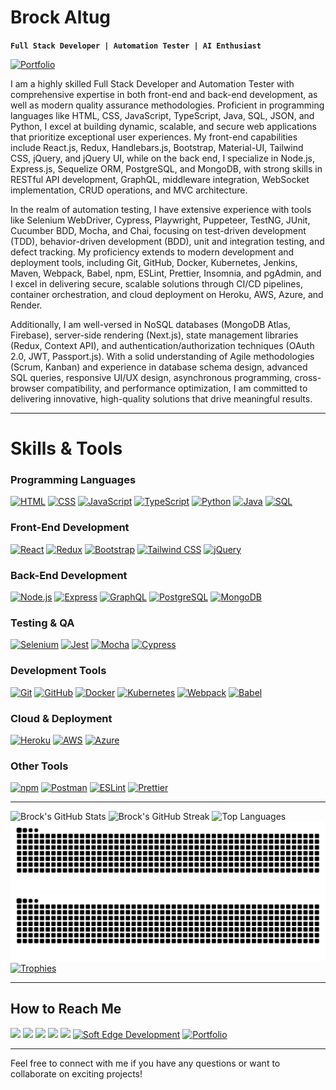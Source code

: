 # Brock Altug

**`Full Stack Developer | Automation Tester | AI Enthusiast`**

[![Portfolio](https://img.shields.io/badge/View%20Portfolio-FF5733?style=for-the-badge&logo=About.me&logoColor=white)](https://brockaltug.github.io/my-portfolio/)  


I am a highly skilled Full Stack Developer and Automation Tester with comprehensive expertise in both front-end and back-end development, as well as modern quality assurance methodologies. Proficient in programming languages like HTML, CSS, JavaScript, TypeScript, Java, SQL, JSON, and Python, I excel at building dynamic, scalable, and secure web applications that prioritize exceptional user experiences. My front-end capabilities include React.js, Redux, Handlebars.js, Bootstrap, Material-UI, Tailwind CSS, jQuery, and jQuery UI, while on the back end, I specialize in Node.js, Express.js, Sequelize ORM, PostgreSQL, and MongoDB, with strong skills in RESTful API development, GraphQL, middleware integration, WebSocket implementation, CRUD operations, and MVC architecture.

In the realm of automation testing, I have extensive experience with tools like Selenium WebDriver, Cypress, Playwright, Puppeteer, TestNG, JUnit, Cucumber BDD, Mocha, and Chai, focusing on test-driven development (TDD), behavior-driven development (BDD), unit and integration testing, and defect tracking. My proficiency extends to modern development and deployment tools, including Git, GitHub, Docker, Kubernetes, Jenkins, Maven, Webpack, Babel, npm, ESLint, Prettier, Insomnia, and pgAdmin, and I excel in delivering secure, scalable solutions through CI/CD pipelines, container orchestration, and cloud deployment on Heroku, AWS, Azure, and Render.

Additionally, I am well-versed in NoSQL databases (MongoDB Atlas, Firebase), server-side rendering (Next.js), state management libraries (Redux, Context API), and authentication/authorization techniques (OAuth 2.0, JWT, Passport.js). With a solid understanding of Agile methodologies (Scrum, Kanban) and experience in database schema design, advanced SQL queries, responsive UI/UX design, asynchronous programming, cross-browser compatibility, and performance optimization, I am committed to delivering innovative, high-quality solutions that drive meaningful results.


---


# Skills & Tools

### Programming Languages
[![HTML](https://img.shields.io/badge/HTML-E34F26?logo=html5&logoColor=white&style=flat)](https://developer.mozilla.org/en-US/docs/Web/HTML)
[![CSS](https://img.shields.io/badge/CSS-1572B6?logo=css3&logoColor=white&style=flat)](https://developer.mozilla.org/en-US/docs/Web/CSS)
[![JavaScript](https://img.shields.io/badge/JavaScript-F7DF1E?logo=javascript&logoColor=black&style=flat)](https://developer.mozilla.org/en-US/docs/Web/JavaScript)
[![TypeScript](https://img.shields.io/badge/TypeScript-3178C6?logo=typescript&logoColor=white&style=flat)](https://www.typescriptlang.org/)
[![Python](https://img.shields.io/badge/Python-3776AB?logo=python&logoColor=white&style=flat)](https://www.python.org/)
[![Java](https://img.shields.io/badge/Java-007396?logo=java&logoColor=white&style=flat)](https://www.java.com/)
[![SQL](https://img.shields.io/badge/SQL-336791?logo=postgresql&logoColor=white&style=flat)](https://www.sql.org/)

### Front-End Development
[![React](https://img.shields.io/badge/React-61DAFB?logo=react&logoColor=black&style=flat)](https://reactjs.org/)
[![Redux](https://img.shields.io/badge/Redux-764ABC?logo=redux&logoColor=white&style=flat)](https://redux.js.org/)
[![Bootstrap](https://img.shields.io/badge/Bootstrap-7952B3?logo=bootstrap&logoColor=white&style=flat)](https://getbootstrap.com/)
[![Tailwind CSS](https://img.shields.io/badge/Tailwind%20CSS-38B2AC?logo=tailwind-css&logoColor=white&style=flat)](https://tailwindcss.com/)
[![jQuery](https://img.shields.io/badge/jQuery-0769AD?logo=jquery&logoColor=white&style=flat)](https://jquery.com/)

### Back-End Development
[![Node.js](https://img.shields.io/badge/Node.js-339933?logo=node.js&logoColor=white&style=flat)](https://nodejs.org/)
[![Express](https://img.shields.io/badge/Express-000000?logo=express&logoColor=white&style=flat)](https://expressjs.com/)
[![GraphQL](https://img.shields.io/badge/GraphQL-E10098?logo=graphql&logoColor=white&style=flat)](https://graphql.org/)
[![PostgreSQL](https://img.shields.io/badge/PostgreSQL-336791?logo=postgresql&logoColor=white&style=flat)](https://www.postgresql.org/)
[![MongoDB](https://img.shields.io/badge/MongoDB-47A248?logo=mongodb&logoColor=white&style=flat)](https://www.mongodb.com/)

### Testing & QA
[![Selenium](https://img.shields.io/badge/Selenium-43B02A?logo=selenium&logoColor=white&style=flat)](https://www.selenium.dev/)
[![Jest](https://img.shields.io/badge/Jest-C21325?logo=jest&logoColor=white&style=flat)](https://jestjs.io/)
[![Mocha](https://img.shields.io/badge/Mocha-8D6748?logo=mocha&logoColor=white&style=flat)](https://mochajs.org/)
[![Cypress](https://img.shields.io/badge/Cypress-17202C?logo=cypress&logoColor=white&style=flat)](https://www.cypress.io/)

### Development Tools
[![Git](https://img.shields.io/badge/Git-F05032?logo=git&logoColor=white&style=flat)](https://git-scm.com/)
[![GitHub](https://img.shields.io/badge/GitHub-181717?logo=github&logoColor=white&style=flat)](https://github.com/)
[![Docker](https://img.shields.io/badge/Docker-2496ED?logo=docker&logoColor=white&style=flat)](https://www.docker.com/)
[![Kubernetes](https://img.shields.io/badge/Kubernetes-326CE5?logo=kubernetes&logoColor=white&style=flat)](https://kubernetes.io/)
[![Webpack](https://img.shields.io/badge/Webpack-8DD6F9?logo=webpack&logoColor=black&style=flat)](https://webpack.js.org/)
[![Babel](https://img.shields.io/badge/Babel-F9DC3E?logo=babel&logoColor=black&style=flat)](https://babeljs.io/)

### Cloud & Deployment
[![Heroku](https://img.shields.io/badge/Heroku-430098?logo=heroku&logoColor=white&style=flat)](https://www.heroku.com/)
[![AWS](https://img.shields.io/badge/AWS-232F3E?logo=amazon-aws&logoColor=white&style=flat)](https://aws.amazon.com/)
[![Azure](https://img.shields.io/badge/Azure-0078D4?logo=microsoft-azure&logoColor=white&style=flat)](https://azure.microsoft.com/)

### Other Tools
[![npm](https://img.shields.io/badge/npm-CB3837?logo=npm&logoColor=white&style=flat)](https://www.npmjs.com/)
[![Postman](https://img.shields.io/badge/Postman-FF6C37?logo=postman&logoColor=white&style=flat)](https://www.postman.com/)
[![ESLint](https://img.shields.io/badge/ESLint-4B32C3?logo=eslint&logoColor=white&style=flat)](https://eslint.org/)
[![Prettier](https://img.shields.io/badge/Prettier-F7B93E?logo=prettier&logoColor=white&style=flat)](https://prettier.io/)


---

![Brock's GitHub Stats](https://github-readme-stats.vercel.app/api?username=brockaltug&show_icons=true&theme=merko)
![Brock's GitHub Streak](https://streak-stats.demolab.com?user=brockaltug&theme=merko)
![Top Languages](https://github-readme-stats.vercel.app/api/top-langs/?username=brockaltug&layout=compact&theme=merko)
<img src="https://raw.githubusercontent.com/shahradelahi/shahradelahi/output/github-contribution-grid-snake-dark.svg#gh-dark-mode-only" alt="GitHub contribution grid snake animation" />
<img src="https://raw.githubusercontent.com/shahradelahi/shahradelahi/output/github-contribution-grid-snake.svg#gh-light-mode-only" alt="GitHub contribution grid snake animation" />
[![Trophies](https://github-profile-trophy.vercel.app/?username=brockaltug&theme=radical&margin-w=15&margin-h=15)](https://github.com/ryo-ma/github-profile-trophy)

---

## How to Reach Me

[![](https://img.shields.io/badge/-D14836?style=flat&logo=gmail&logoColor=white)](mailto:altugba99@gmail.com)
[![](https://img.shields.io/badge/-181717?style=flat&logo=github&logoColor=white)](https://github.com/brockaltug)
[![](https://img.shields.io/badge/-12100E?style=flat&logo=medium&logoColor=white)](https://medium.com/@brockaltug)
[![](https://img.shields.io/badge/-E4405F?style=flat&logo=instagram&logoColor=white)](https://instagram.com/softedgedev)
[![](https://img.shields.io/badge/-1DA1F2?style=flat&logo=x&logoColor=white)](https://twitter.com/softedgedev)
[![Soft Edge Development](https://img.shields.io/badge/Website-4CAF50?style=flat&logo=internet-explorer&logoColor=white)](https://softedgedevelopment.com)
[![Portfolio](https://img.shields.io/badge/View%20Portfolio-FF5733?style=for-the-badge&logo=About.me&logoColor=white)](https://brockaltug.github.io/my-portfolio/)  

---

Feel free to connect with me if you have any questions or want to collaborate on exciting projects!

